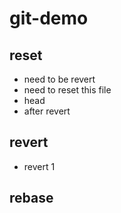 # git-demo

## reset
- need to be revert
- need to reset this file
- head
- after revert
## revert
- revert 1
## rebase